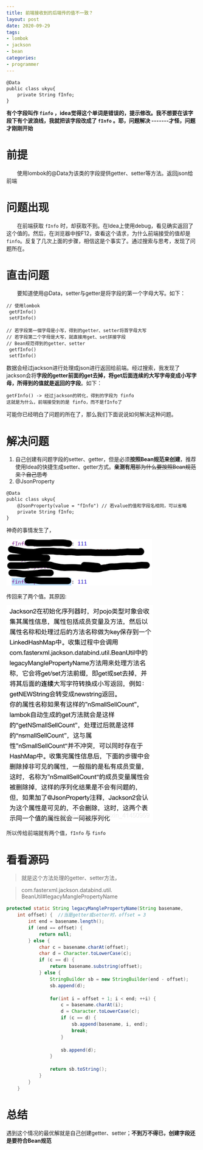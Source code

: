 ```yaml
---
title: 前端接收到的后端传的值不一致？
layout: post
date: 2020-09-29
tags: 
- lombok
- jackson
- bean
categories:
- programmer
---
```

```
@Data
public class ukyu{
    private String fInfo;
}
```
**有个字段叫作 ```finfo``` ，idea觉得这个单词是错误的，提示修改。我不想要在该字段下有个波浪线，我就把该字段改成了 ```fInfo``` 。耶，问题解决 -------才怪，问题才刚刚开始**
<!-- more -->
# 前提
&emsp;&emsp;使用lombok的@Data为该类的字段提供getter、setter等方法。返回json给前端
# 问题出现
&emsp;&emsp;在前端获取 ```fInfo``` 时，却获取不到。在Idea上使用debug，看见确实返回了这个值的。然后，在浏览器中按F12，查看这个请求，为什么前端接受的值却是 ```finfo```。反复了几次上面的步骤，相信这是个事实了。通过搜索与思考，发现了问题所在。
# 直击问题
&emsp;&emsp;要知道使用@Data，setter与getter是将字段的第一个字母大写。如下：
```
// 使用lombok
 getFInfo()
 setFInfo()

// 若字段第一個字母是小写，得到的getter、setter将首字母大写
// 若字段第二个字母是大写，就直接用get、set拼接字段
// Bean规范得到的getter、setter
 getfInfo()
 setfInfo()

```
数据会经过jackson进行处理成json进行返回给前端。经过搜索，我发现了jackson会将**字段的getter前面的get去掉，将get后面连续的大写字母变成小写字母，所得到的值就是返回的字段**。如下：
```
getFInfo() -> 经过jackson的转化，得到的字段为 finfo
这就是为什么，前端接受到的是 finfo，而不是fInfo了
```
可能你已经明白了问题的所在了，那么我们下面说说如何解决这种问题。

# 解决问题
1. 自己创建有问题字段的setter、getter，但是必须**按照Bean规范来创建**，推荐使用Idea的快捷生成setter、getter方式。**亲测有用**~~那为什么要按照Bean规范来？自己思考~~
2. @JsonProperty
```
@Data
public class ukyu{
    @JsonProperty(value = "fInfo") // 若value的值和字段名相同，可以省略
    private String fInfo;
}
```
 神奇的事情发生了，

 ![传回来了两个值](/assets/images/blog/2020-09-29-value-is-inconsistent/two-values.png)

传回来了两个值。其原因:

 ![jackson对pojo序列化处理](/assets/images/blog/2020-09-29-value-is-inconsistent/jackson-serialized-pojo.png)

所以传给前端就有两个值，```fInfo``` 与 ```finfo```

# 看看源码
> 就是这个方法处理的getter、setter方法，

> com.fasterxml.jackson.databind.util.
BeanUtil#legacyManglePropertyName

```java
protected static String legacyManglePropertyName(String basename, 
    int offset) {  //当是getter或setter时，offset = 3
        int end = basename.length();
        if (end == offset) {
            return null;
        } else {
            char c = basename.charAt(offset);
            char d = Character.toLowerCase(c);
            if (c == d) {
                return basename.substring(offset);
            } else {
                StringBuilder sb = new StringBuilder(end - offset);
                sb.append(d);

                for(int i = offset + 1; i < end; ++i) {
                    c = basename.charAt(i);
                    d = Character.toLowerCase(c);
                    if (c == d) {
                        sb.append(basename, i, end);
                        break;
                    }

                    sb.append(d);
                }

                return sb.toString();
            }
        }
    }
```

# 总结
遇到这个情况的最优解就是自己创建getter、setter；**不到万不得已，创建字段还是要符合Bean规范**